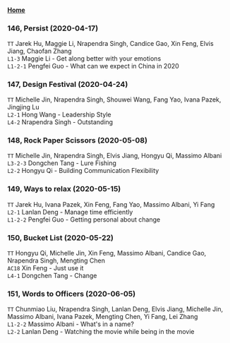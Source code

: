 #### [Home](https://eshtmc.github.io/)    

### 146, Persist (2020-04-17)
`TT`  Jarek Hu, Maggie Li, Nrapendra Singh, Candice Gao, Xin Feng, Elvis Jiang, Chaofan Zhang    
`L1-3` Maggie Li - Get along better with your emotions   
`L1-2-1` Pengfei Guo - What can we expect in China in 2020   


### 147, Design Festival (2020-04-24)
`TT` Michelle Jin, Nrapendra Singh, Shouwei Wang, Fang Yao, Ivana Pazek, Jingjing Lu   
`L2-1` Hong Wang - Leadership Style   
`L4-2` Nrapendra Singh - Outstanding   

### 148, Rock Paper Scissors (2020-05-08)
`TT` Michelle Jin, Nrapendra Singh, Elvis Jiang, Hongyu Qi, Massimo Albani    
`L3-2-3` Dongchen Tang - Lure Fishing   
`L2-2` Hongyu Qi - Building Communication Flexibility   

### 149, Ways to relax (2020-05-15)
`TT` Jarek Hu, Ivana Pazek, Xin Feng, Fang Yao, Massimo Albani, Yi Fang    
`L2-1` Lanlan Deng - Manage time efficiently   
`L1-2-2` Pengfei Guo - Getting personal about change   

### 150, Bucket List (2020-05-22)
`TT` Hongyu Qi, Michelle Jin, Xin Feng, Massimo Albani, Candice Gao, Nrapendra Singh, Mengting Chen     
`AC18` Xin Feng - Just use it   
`L4-1` Dongchen Tang - Change    

### 151, Words to Officers (2020-06-05)
`TT` Chunmiao Liu, Nrapendra Singh, Lanlan Deng, Elvis Jiang, Michelle Jin, Massimo Albani, Ivana Pazek, Mengting Chen, Yi Fang, Lei Zhang   
`L1-2-2` Massimo Albani - What's in a name?    
`L2-2` Lanlan Deng - Watching the movie while being in the movie 
